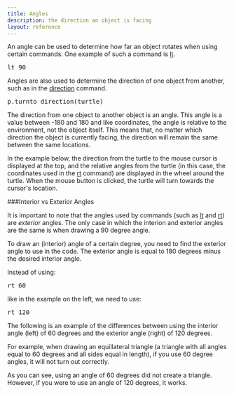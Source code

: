 ```yaml
---
title: Angles
description: the direction an object is facing
layout: reference
---
```


An angle can be used to determine how far an object rotates when using certain commands. One example of such a command is [lt](lt.html). 

<pre class="jumbo">
lt <span data-dfn="angle">90</span>
</pre>

Angles are also used to determine the direction of one object from another, such as in the [direction](direction.html) command. 

<pre class="jumbo">
p.turnto <span data-dfn="returns an angle">direction(turtle)</span>
</pre>

The direction from one object to another object is an angle. This angle is a value between -180 and 180 and like coordinates, the angle is relative to the environment, not the object itself. This means that, no matter which direction the object is currently facing, the direction will remain the same between the same locations. 

In the example below, the direction from the turtle to the mouse cursor is displayed at the top, and the relative angles from the turtle (in this case, the coordinates used in the [rt](rt.html) command) are displayed in the wheel around the turtle. When the mouse button is clicked, the turtle will turn towards the cursor's location. 

<script type="demo" height=300 width=300>
speed Infinity
drawDiagram = ->
  fd 100
  label 0, labelSide: 'centered'
  bk 15
  pen black
  bk 5
  pen blue, 3
  bk 80
  pen null
  for i in [15..165] by 15
    rt i
    fd 100
    label i, labelSide: 'centered'
    bk 15
    pen black
    bk 5
    pen lightgray
    bk 80
    pen null
    lt 2*i
    fd 100
    label -i, labelSide: 'centered'
    bk 15
    pen black
    bk 5
    pen lightgray
    bk 80
    pen null
    rt i
  rt 180
  fd 100
  label 180, labelSide: 'centered'
  bk 15
  pen black
  bk 5
  pen gray
  bk 80
  pen null
  fd 80
  rt 90
  pen black, 2
  rt 360, 80
  pen null
  rt 90
  fd 80
  dot white, 30

mousedown ->
  turnto lastmousemove
  cg()
  drawDiagram()

drawDiagram()

p = write ""
d = new Turtle
  opacity: 0
tick 200, ->
  c = new Sprite
    opacity: 0
  d.drawon c
  d.pen red
  d.turnto lastmousemove
  d.fd 80
  d.home()
  p.html "direction to mouse: " + direction(lastmousemove)
  await done defer()
  c.remove()
</script>

###Interior vs Exterior Angles

It is important to note that the angles used by commands (such as [lt](lt.html) and [rt](rt.html)) are *exterior* angles. The only case in which the interion and exterior angles are the same is when drawing a 90 degree angle. 

To draw an (interior) angle of a certain degree, you need to find the exterior angle to use in the code. The exterior angle is equal to 180 degrees minus the desired interior angle. 

Instead of using:

<pre class="jumbo">
rt 60
</pre>

like in the example on the left, we need to use: 

<pre class="jumbo">
rt <span data-dfn="180 - 60">120</span>
</pre>

The following is an example of the differences between using the interior angle (left) of 60 degrees and the exterior angle (right) of 120 degrees. 

<script type="figure" height=180 width=300>
speed 10
angle1 = 60
angle2 = 180 - angle1

drawAngle = (angle) ->
  plan ->
    pen mediumpurple, 1
    fd 50
    bk 25
    rt 90
    rt angle, 25
    lt 180
    lt angle/2, 25
    rt 90
    pen null
    fd 20
    label angle + "°", labelSide: 'centered'
    bk 45
    lt angle/2
    pen red

slide -75, -75
pen red
fd 100
drawAngle(angle1)
rt angle1
drawAngle(angle2)
fd 100
pen null
home()

slide 25, -75
pen red
fd 100
drawAngle(angle2)
rt angle2
drawAngle(angle1)
fd 100
</script>

For example, when drawing an equillateral triangle (a triangle with all angles equal to 60 degrees and all sides equal in length), if you use 60 degree angles, it will not turn out correctly. 

<script type="figure" height=200 width=300>
demo ->
  speed 10
  angle1 = 60
  angle2 = 180 - angle1
  
  drawAngle = (angle) ->
    plan ->
      pen mediumpurple, 1
      fd 50
      bk 25
      rt 90
      rt angle, 25
      lt 180
      lt angle/2, 25
      rt 90
      pen null
      fd 20
      label angle + "°", labelSide: 'centered'
      bk 45
      lt angle/2
      pen red
      
  slide -100, -75
  pen red
  for i in [1..3]
    fd 100
    drawAngle(angle1)
    rt angle1
    drawAngle(angle2)
  fd 100
</script>

As you can see, using an angle of 60 degrees did not create a triangle. However, if you were to use an angle of 120 degrees, it works. 
<script type="figure" height=200 width=300>
demo ->
  speed 10
  angle1 = 120
  angle2 = 180 - angle1
  
  drawAngle = (angle) ->
    plan ->
      pen mediumpurple, 1
      fd 50
      bk 25
      rt 90
      rt angle, 25
      lt 180
      lt angle/2, 25
      rt 90
      pen null
      fd 20
      label angle + "°", labelSide: 'centered'
      bk 45
      lt angle/2
      pen red
      
  slide -100, -75
  pen red
  for i in [1..3]
    fd 100
    drawAngle(angle1)
    rt angle1
    drawAngle(angle2)
  fd 100
</script>
